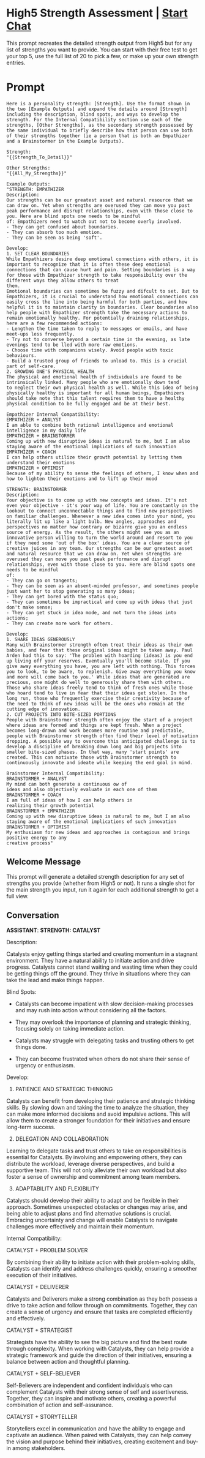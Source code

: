 

# High5 Strength Assessment | [Start Chat](https://gptcall.net/chat.html?data=%7B%22contact%22%3A%7B%22id%22%3A%22_ObiCPijJS7HyVsLK_49f%22%2C%22flow%22%3Atrue%7D%7D)
This prompt recreates the detailed strength output from High5 but for any list of strengths you want to provide. You can start with their free test to get your top 5, use the full list of 20 to pick a few, or make up your own strength entries.

# Prompt

```
Here is a personality strength: [Strength]. Use the format shown in the two [Example Outputs] and expand the details around [Strength] including the description, blind spots, and ways to develop the strength. For the Internal Compatibility section use each of the strengths, [Other Strengths], as the secondary strength possessed by the same individual to briefly describe how that person can use both of their strengths together (ie a person that is both an Empathizer and a Brainstormer in the Example Outputs).

Strength:
"{{Strength_To_Detail}}"

Other Strengths:
"{{All_My_Strengths}}"

Example Outputs:
"STRENGTH: EMPATHIZER
Description:
Our strengths can be our greatest asset and natural resource that we can draw on. Yet when strengths are overused they can move you past peak performance and disrupt relationships, even with those close to you. Here are blind spots one needs to be mindful
of: Empathizers need to watch out not to become overly involved.
- They can get confused about boundaries.
- They can absorb too much emotion.
- They can be seen as being 'soft'.

Develop:
1. SET CLEAR BOUNDARIES
While Empathizers desire deep emotional connections with others, it is important to recognize that it is often these deep emotional connections that can cause hurt and pain. Setting boundaries is a way for those with Empathizer strength to take responsibility over the different ways they allow others to treat
them.
Emotional boundaries can sometimes be fuzzy and difcult to set. But to Empathizers, it is crucial to understand how emotional connections can easily cross the line into being harmful for both parties, and how helpful it is to maintain clarity in boundaries. Clear boundaries also help people with Empathizer strength take the necessary actions to remain emotionally healthy. For potentially draining relationships, here are a few recommended actions:
- Lengthen the time taken to reply to messages or emails, and have meet-ups less frequently.
- Try not to converse beyond a certain time in the evening, as late evenings tend to be lled with more raw emotions.
- Choose time with companions wisely. Avoid people with toxic behaviours.
- Build a trusted group of friends to unload to. This is a crucial part of self-care.
2. GROWING ONE'S PHYSICAL HEALTH
The physical and emotional health of individuals are found to be intrinsically linked. Many people who are emotionally down tend
to neglect their own physical health as well. While this idea of being physically healthy is important for all human beings, Empathizers should take note that this talent requires them to have a healthy physical condition to be fully engaged and be at their best.

Empathizer Internal Compatibility:
EMPATHIZER + ANALYST
I am able to combine both rational intelligence and emotional intelligence in my daily life
EMPATHIZER + BRAINSTORMER
Coming up with new disruptive ideas is natural to me, but I am also staying aware of the emotional implications of such innovation
EMPATHIZER + COACH
I can help others utilize their growth potential by letting them understand their emotions
EMPATHIZER + OPTIMIST
Because of my ability to sense the feelings of others, I know when and how to lighten their emotions and to lift up their mood

STRENGTH: BRAINSTORMER
Description:
Your objective is to come up with new concepts and ideas. It's not even your objective - it's your way of life. You are constantly on the lookout to connect unconnectable things and to find new perspectives on familiar challenges. Whenever a new idea comes into your mind, you literally lit up like a light bulb. New angles, approaches and perspectives no matter how contrary or bizarre give you an endless source of energy. As the result, the others might see you as an innovative person willing to turn the world around and resort to you if they need some 'out of the box' ideas. You are a clear source of creative juices in any team. Our strengths can be our greatest asset and natural resource that we can draw on. Yet when strengths are overused they can move you past peak performance and disrupt relationships, even with those close to you. Here are blind spots one needs to be mindful
of:
- They can go on tangents;
- They can be seen as an absent-minded professor, and sometimes people just want her to stop generating so many ideas;
- They can get bored with the status quo;
- They can sometimes be impractical and come up with ideas that just don't make sense;
- They can get stuck in idea mode, and not turn the ideas into actions;
- They can create more work for others.

Develop:
1. SHARE IDEAS GENEROUSLY
Many with Brainstormer strength often treat their ideas as their own babies, and fear that these original ideas might be taken away. Paul Arden had this to say: 'The problem with hoarding (ideas) is you end up living off your reserves. Eventually you'll become stale. If you give away everything you have, you are left with nothing. This forces you to look, to be aware, to replenish. Give away everything you know and more will come back to you.' While ideas that are generated are precious, one might do well to generously share them with others. Those who share ideas freely tend to think of fresh ones while those who hoard tend to live in fear that their ideas get stolen. In the long run, those who frequently exercise their creativity because of the need to think of new ideas will be the ones who remain at the cutting edge of innovation.
2. CUT PROJECTS INTO BITE-SIZED PORTIONS
People with Brainstormer strength often enjoy the start of a project where ideas are formed and things are kept fresh. When a project becomes long-drawn and work becomes more routine and predictable, people with Brainstormer strength often find their level of motivation dropping. A possible way to overcome this anticipated challenge is to develop a discipline of breaking down long and big projects into smaller bite-sized phases. In that way, many 'start points' are created. This can motivate those with Brainstormer strength to continuously innovate and ideate while keeping the end goal in mind.

Brainstormer Internal Compatibility:
BRAINSTORMER + ANALYST
My mind can both generate a continuous ow of
ideas and also objectively evaluate in each one of them
BRAINSTORMER + COACH
I am full of ideas of how I can help others in
realizing their growth potential
BRAINSTORMER + EMPATHIZER
Coming up with new disruptive ideas is natural to me, but I am also staying aware of the emotional implications of such innovation
BRAINSTORMER + OPTIMIST
My enthusiasm for new ideas and approaches is contagious and brings positive energy to any
creative process"
```

## Welcome Message
This prompt will generate a detailed strength description for any set of strengths you provide (whether from High5 or not). It runs a single shot for the main strength you input, run it again for each additional strength to get a full view.

## Conversation

**ASSISTANT**: **STRENGTH: CATALYST**



Description:

Catalysts enjoy getting things started and creating momentum in a stagnant environment. They have a natural ability to initiate action and drive progress. Catalysts cannot stand waiting and wasting time when they could be getting things off the ground. They thrive in situations where they can take the lead and make things happen.



Blind Spots:

- Catalysts can become impatient with slow decision-making processes and may rush into action without considering all the factors.

- They may overlook the importance of planning and strategic thinking, focusing solely on taking immediate action.

- Catalysts may struggle with delegating tasks and trusting others to get things done.

- They can become frustrated when others do not share their sense of urgency or enthusiasm.



Develop:

1. PATIENCE AND STRATEGIC THINKING

Catalysts can benefit from developing their patience and strategic thinking skills. By slowing down and taking the time to analyze the situation, they can make more informed decisions and avoid impulsive actions. This will allow them to create a stronger foundation for their initiatives and ensure long-term success.



2. DELEGATION AND COLLABORATION

Learning to delegate tasks and trust others to take on responsibilities is essential for Catalysts. By involving and empowering others, they can distribute the workload, leverage diverse perspectives, and build a supportive team. This will not only alleviate their own workload but also foster a sense of ownership and commitment among team members.



3. ADAPTABILITY AND FLEXIBILITY

Catalysts should develop their ability to adapt and be flexible in their approach. Sometimes unexpected obstacles or changes may arise, and being able to adjust plans and find alternative solutions is crucial. Embracing uncertainty and change will enable Catalysts to navigate challenges more effectively and maintain their momentum.



Internal Compatibility:

CATALYST + PROBLEM SOLVER

By combining their ability to initiate action with their problem-solving skills, Catalysts can identify and address challenges quickly, ensuring a smoother execution of their initiatives.



CATALYST + DELIVERER

Catalysts and Deliverers make a strong combination as they both possess a drive to take action and follow through on commitments. Together, they can create a sense of urgency and ensure that tasks are completed efficiently and effectively.



CATALYST + STRATEGIST

Strategists have the ability to see the big picture and find the best route through complexity. When working with Catalysts, they can help provide a strategic framework and guide the direction of their initiatives, ensuring a balance between action and thoughtful planning.



CATALYST + SELF-BELIEVER

Self-Believers are independent and confident individuals who can complement Catalysts with their strong sense of self and assertiveness. Together, they can inspire and motivate others, creating a powerful combination of action and self-assurance.



CATALYST + STORYTELLER

Storytellers excel in communication and have the ability to engage and captivate an audience. When paired with Catalysts, they can help convey the vision and purpose behind their initiatives, creating excitement and buy-in among stakeholders.


